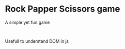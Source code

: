 # Rock Papper Scissors game
<p>A simple yet fun game</p>
<br/>
<p>Usefull to understand DOM in js</p>